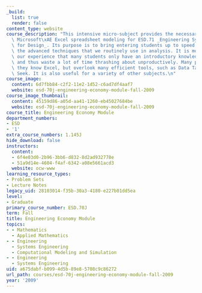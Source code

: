 ```yaml
---
_build:
  list: true
  render: false
content_type: website
course_description: "This intensive micro-subject provides the necessary skills in\
  \ Microsoft\xAE Excel spreadsheet modeling for ESD.71 _Engineering Systems Analysis\
  \ for Design_. Its purpose is to bring entering students up to speed on some of\
  \ the advanced techniques that we routinely use in analysis. It is motivated by\
  \ our experience that many students only have an introductory knowledge of Excel,\
  \ and thus waste a lot of time thrashing about unproductively. Many people think\
  \ they know Excel, but overlook many efficient tools, such as Data Table and Goal\
  \ Seek. It is also useful for a variety of other subjects.\n"
course_image:
  content: 6d7fbb84-c2f2-11e2-1d52-c6ad7df4aaf7
  website: esd-70j-engineering-economy-module-fall-2009
course_image_thumbnail:
  content: 45159d86-a05d-aa41-1260-eb45027684be
  website: esd-70j-engineering-economy-module-fall-2009
course_title: Engineering Economy Module
department_numbers:
- ESD
- '1'
extra_course_numbers: 1.145J
hide_download: false
instructors:
  content:
  - 6f4e03d0-2b96-3bb6-d832-8d2ad932778e
  - 51a9d14e-4604-f4af-6342-a08e5661acd3
  website: ocw-www
learning_resource_types:
- Problem Sets
- Lecture Notes
legacy_uid: 28103014-f35b-30a3-4180-e227b01dd5ea
level:
- Graduate
primary_course_number: ESD.70J
term: Fall
title: Engineering Economy Module
topics:
- - Mathematics
  - Applied Mathematics
- - Engineering
  - Systems Engineering
  - Computational Modeling and Simulation
- - Engineering
  - Systems Engineering
uid: a675dabf-b099-4d5b-89e8-5708c9c86272
url_path: courses/esd-70j-engineering-economy-module-fall-2009
year: '2009'
---
```

